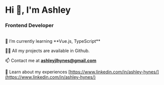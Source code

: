 <h1 align="left">Hi 👋, I'm Ashley</h1>
<h3 align="left">Frontend Developer</h3>
<br />
🌱 I’m currently learning **Vue.js, TypeScript**

👨‍💻 All my projects are available in Github.

📫 Contact me at **ashleyjlhynes@gmail.com**

📄 Learn about my experiences [https://www.linkedin.com/in/ashley-hynes/](https://www.linkedin.com/in/ashley-hynes/)
